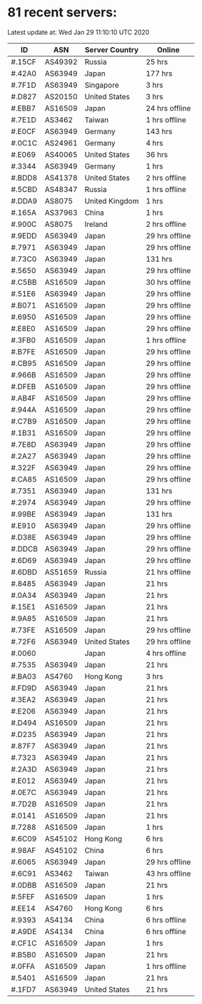 # 81 recent servers:

Latest update at: Wed Jan 29 11:10:10 UTC 2020

| ID | ASN | Server Country | Online |
| -- | --- | -------------- | ------ |
| #.15CF | AS49392 | Russia | 25 hrs |
| #.42A0 | AS63949 | Japan | 177 hrs |
| #.7F1D | AS63949 | Singapore | 3 hrs |
| #.D827 | AS20150 | United States | 3 hrs |
| #.EBB7 | AS16509 | Japan | 24 hrs offline |
| #.7E1D | AS3462 | Taiwan | 1 hrs offline |
| #.E0CF | AS63949 | Germany | 143 hrs |
| #.0C1C | AS24961 | Germany | 4 hrs |
| #.E069 | AS40065 | United States | 36 hrs |
| #.3344 | AS63949 | Germany | 1 hrs |
| #.BDD8 | AS41378 | United States | 2 hrs offline |
| #.5CBD | AS48347 | Russia | 1 hrs offline |
| #.DDA9 | AS8075 | United Kingdom | 1 hrs |
| #.165A | AS37963 | China | 1 hrs |
| #.900C | AS8075 | Ireland | 2 hrs offline |
| #.9EDD | AS63949 | Japan | 29 hrs offline |
| #.7971 | AS63949 | Japan | 29 hrs offline |
| #.73C0 | AS63949 | Japan | 131 hrs |
| #.5650 | AS63949 | Japan | 29 hrs offline |
| #.C5BB | AS16509 | Japan | 30 hrs offline |
| #.51E6 | AS63949 | Japan | 29 hrs offline |
| #.B071 | AS16509 | Japan | 29 hrs offline |
| #.6950 | AS16509 | Japan | 29 hrs offline |
| #.E8E0 | AS16509 | Japan | 29 hrs offline |
| #.3FB0 | AS16509 | Japan | 1 hrs offline |
| #.B7FE | AS16509 | Japan | 29 hrs offline |
| #.CB95 | AS16509 | Japan | 29 hrs offline |
| #.966B | AS16509 | Japan | 29 hrs offline |
| #.DFEB | AS16509 | Japan | 29 hrs offline |
| #.AB4F | AS16509 | Japan | 29 hrs offline |
| #.944A | AS16509 | Japan | 29 hrs offline |
| #.C7B9 | AS16509 | Japan | 29 hrs offline |
| #.1B31 | AS16509 | Japan | 29 hrs offline |
| #.7E8D | AS63949 | Japan | 29 hrs offline |
| #.2A27 | AS63949 | Japan | 29 hrs offline |
| #.322F | AS63949 | Japan | 29 hrs offline |
| #.CA85 | AS16509 | Japan | 29 hrs offline |
| #.7351 | AS63949 | Japan | 131 hrs |
| #.2974 | AS63949 | Japan | 29 hrs offline |
| #.99BE | AS63949 | Japan | 131 hrs |
| #.E910 | AS63949 | Japan | 29 hrs offline |
| #.D38E | AS63949 | Japan | 29 hrs offline |
| #.DDCB | AS63949 | Japan | 29 hrs offline |
| #.6D69 | AS63949 | Japan | 29 hrs offline |
| #.6DBD | AS51659 | Russia | 21 hrs offline |
| #.8485 | AS63949 | Japan | 21 hrs |
| #.0A34 | AS63949 | Japan | 21 hrs |
| #.15E1 | AS16509 | Japan | 21 hrs |
| #.9A85 | AS16509 | Japan | 21 hrs |
| #.73FE | AS16509 | Japan | 29 hrs offline |
| #.72F6 | AS63949 | United States | 29 hrs offline |
| #.0060 |  | Japan | 4 hrs offline |
| #.7535 | AS63949 | Japan | 21 hrs |
| #.BA03 | AS4760 | Hong Kong | 3 hrs |
| #.FD9D | AS63949 | Japan | 21 hrs |
| #.3EA2 | AS63949 | Japan | 21 hrs |
| #.E206 | AS63949 | Japan | 21 hrs |
| #.D494 | AS16509 | Japan | 21 hrs |
| #.D235 | AS63949 | Japan | 21 hrs |
| #.87F7 | AS63949 | Japan | 21 hrs |
| #.7323 | AS63949 | Japan | 21 hrs |
| #.2A3D | AS63949 | Japan | 21 hrs |
| #.E012 | AS63949 | Japan | 21 hrs |
| #.0E7C | AS63949 | Japan | 21 hrs |
| #.7D2B | AS16509 | Japan | 21 hrs |
| #.0141 | AS16509 | Japan | 21 hrs |
| #.7288 | AS16509 | Japan | 1 hrs |
| #.6C09 | AS45102 | Hong Kong | 6 hrs |
| #.98AF | AS45102 | China | 6 hrs |
| #.6065 | AS63949 | Japan | 29 hrs offline |
| #.6C91 | AS3462 | Taiwan | 43 hrs offline |
| #.0DBB | AS16509 | Japan | 21 hrs |
| #.5FEF | AS16509 | Japan | 1 hrs |
| #.EE14 | AS4760 | Hong Kong | 6 hrs |
| #.9393 | AS4134 | China | 6 hrs offline |
| #.A9DE | AS4134 | China | 6 hrs offline |
| #.CF1C | AS16509 | Japan | 1 hrs |
| #.B5B0 | AS16509 | Japan | 21 hrs |
| #.0FFA | AS16509 | Japan | 1 hrs offline |
| #.5401 | AS16509 | Japan | 21 hrs |
| #.1FD7 | AS63949 | United States | 21 hrs |

